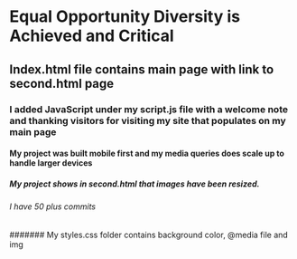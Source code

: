 # Equal Opportunity Diversity is Achieved and Critical

## Index.html file contains main page with link to second.html page

### I added JavaScript under my script.js file with a welcome note and thanking visitors for visiting my site that populates on my main page

#### My project was built mobile first and my media queries does scale up to handle larger devices

##### My project shows in second.html that images have been resized.

###### I have 50 plus commits

####### My styles.css folder contains background color, @media file and img
